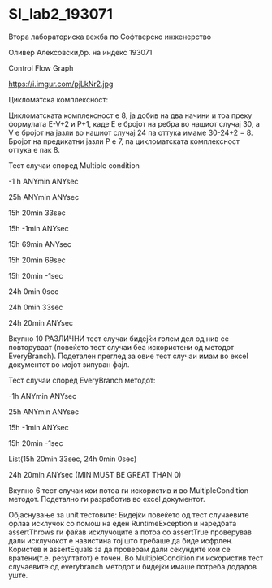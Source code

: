 # SI_lab2_193071

Втора лабораториска вежба по Софтверско инженерство

Оливер Алексовски,бр. на индекс 193071

Control Flow Graph

https://i.imgur.com/pjLkNr2.jpg

Цикломатска комплексност:

Цикломатската комплексност е 8, ја добив на два начини и тоа преку формулата E-V+2 и P+1, каде Е е бројот на ребра во нашиот случај 30, а V е бројот на јазли во нашиот случај
24 па оттука имаме 30-24+2 = 8. Бројот на предикатни јазли P е 7, па цикломатската комплексност оттука е пак 8.

Тест случаи според Multiple condition

-1 h ANYmin ANYsec

25h ANYmin ANYsec

15h 20min 33sec

15h -1min ANYsec

15h 69min ANYsec

15h 20min 69sec

15h 20min -1sec

24h 0min 0sec

24h 0min 33sec

24h 20min ANYsec

Вкупно 10 РАЗЛИЧНИ тест случаи бидејќи голем дел од нив се повторуваат (повеќето тест случаи беа искористени од методот EveryBranch). Подетален преглед за овие тест случаи имам во excel 
документот во мојот зипуван фајл.

Тест случаи според EveryBranch методот:

-1h ANYmin ANYsec	

25h ANYmin ANYsec	

15h -1min ANYsec	

15h 20min -1sec	

List<Time>(15h 20min 33sec, 24h 0min 0sec)

24h 20min ANYsec (MIN MUST BE GREAT THAN 0)

Вкупно 6 тест случаи кои потоа ги искористив и во MultipleCondition методот. Подетално ги разработив во excel документот.

Објаснување за unit тестовите:
Бидејќи повеќето од тест случаевите фрлаа исклучок со помош на еден RuntimeException и наредбата assertThrows ги фаќав исклучоците а потоа со assertTrue проверував дали исклучокот е навистина тој што требаше да биде исфрлен. Користев и assertEquals за да проверам дали секундите кои се вратени(т.е. резултатот) е точен. Во MultipleCondition ги искористив тест случаевите од everybranch методот и бидејќи имаше потреба додадов уште.

